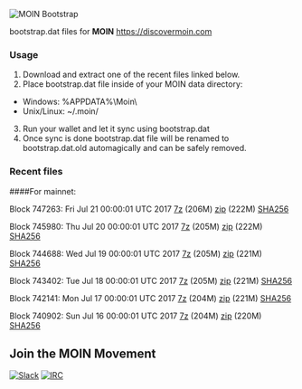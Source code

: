 ![MOIN Bootstrap](https://i.imgur.com/KjM1jMp.jpg)

bootstrap.dat files for **MOIN** https://discovermoin.com

### Usage

1. Download and extract one of the recent files linked below.
2. Place bootstrap.dat file inside of your MOIN data directory:
 - Windows: %APPDATA%\Moin\
 - Unix/Linux: ~/.moin/
3. Run your wallet and let it sync using bootstrap.dat
4. Once sync is done bootstrap.dat file will be renamed to bootstrap.dat.old automagically and can be safely removed.


### Recent files

####For mainnet:

Block 747263: Fri Jul 21 00:00:01 UTC 2017 [7z](https://transfer.sh/yXFsy/bootstrap.dat.20170721.7z) (206M) [zip](https://transfer.sh/rl9zh/bootstrap.dat.20170721.zip) (222M) [SHA256](https://transfer.sh/7oJlN/sha256.txt)

Block 745980: Thu Jul 20 00:00:01 UTC 2017 [7z](https://transfer.sh/tDyoA/bootstrap.dat.20170720.7z) (205M) [zip](https://transfer.sh/14n5Os/bootstrap.dat.20170720.zip) (222M) [SHA256](https://transfer.sh/10iRT9/sha256.txt)

Block 744688: Wed Jul 19 00:00:01 UTC 2017 [7z](https://transfer.sh/Jox8e/bootstrap.dat.20170719.7z) (205M) [zip](https://transfer.sh/ij3QJ/bootstrap.dat.20170719.zip) (221M) [SHA256](https://transfer.sh/12L5Ig/sha256.txt)

Block 743402: Tue Jul 18 00:00:01 UTC 2017 [7z](https://transfer.sh/13IIp2/bootstrap.dat.20170718.7z) (205M) [zip](https://transfer.sh/12ilNX/bootstrap.dat.20170718.zip) (221M) [SHA256](https://transfer.sh/CiKNc/sha256.txt)

Block 742141: Mon Jul 17 00:00:01 UTC 2017 [7z](https://transfer.sh/12mSyU/bootstrap.dat.20170717.7z) (204M) [zip](https://transfer.sh/fF7iW/bootstrap.dat.20170717.zip) (221M) [SHA256](https://transfer.sh/tDzaJ/sha256.txt)

Block 740902: Sun Jul 16 00:00:01 UTC 2017 [7z](https://transfer.sh/qwIEz/bootstrap.dat.20170716.7z) (204M) [zip](https://transfer.sh/NO90M/bootstrap.dat.20170716.zip) (220M) [SHA256](https://transfer.sh/dbBAl/sha256.txt)

## Join the MOIN Movement

[![Slack](https://i.imgur.com/Xy0IEJN.png)](https://discovermoin.herokuapp.com)
[![IRC](http://i.imgur.com/amUnKGQ.png)](https://kiwiirc.com/client/irc.freenode.net/#moin-crypto)

